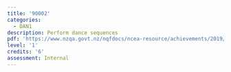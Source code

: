 ```yaml
---
title: '90002'
categories:
  - DAN1
description: Perform dance sequences
pdf: 'https://www.nzqa.govt.nz/nqfdocs/ncea-resource/achievements/2019/as90002.pdf'
level: '1'
credits: '6'
assessment: Internal
---
```


